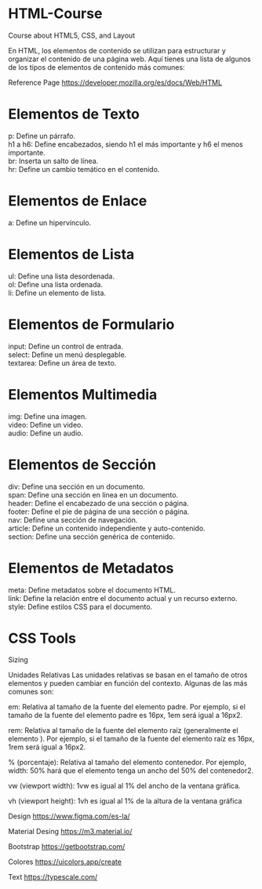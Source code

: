 # HTML-Course
Course about HTML5, CSS, and Layout

En HTML, los elementos de contenido se utilizan para estructurar y organizar el contenido de una página web. Aquí tienes una lista de algunos de los tipos de elementos de contenido más comunes:

Reference Page
https://developer.mozilla.org/es/docs/Web/HTML

# Elementos de Texto
p: Define un párrafo.<br>
h1 a h6: Define encabezados, siendo h1 el más importante y h6 el menos importante.<br>
br: Inserta un salto de línea.<br>
hr: Define un cambio temático en el contenido.<br>

# Elementos de Enlace
a: Define un hipervínculo.<br>

# Elementos de Lista
ul: Define una lista desordenada.<br>
ol: Define una lista ordenada.<br>
li: Define un elemento de lista.<br>

# Elementos de Formulario
input: Define un control de entrada.<br>
select: Define un menú desplegable.<br>
textarea: Define un área de texto.<br>

# Elementos Multimedia
img: Define una imagen.<br>
video: Define un video.<br>
audio: Define un audio.<br>

# Elementos de Sección
div: Define una sección en un documento.<br>
span: Define una sección en línea en un documento.<br>
header: Define el encabezado de una sección o página.<br>
footer: Define el pie de página de una sección o página.<br>
nav: Define una sección de navegación.<br>
article: Define un contenido independiente y auto-contenido.<br>
section: Define una sección genérica de contenido.<br>

# Elementos de Metadatos
meta: Define metadatos sobre el documento HTML.<br>
link: Define la relación entre el documento actual y un recurso externo.<br>
style: Define estilos CSS para el documento.<br>


# CSS Tools

Sizing

Unidades Relativas
Las unidades relativas se basan en el tamaño de otros elementos y pueden cambiar en función del contexto. Algunas de las más comunes son:

em: Relativa al tamaño de la fuente del elemento padre. Por ejemplo, si el tamaño de la fuente del elemento padre es 16px, 1em será igual a 16px2. <br>

rem: Relativa al tamaño de la fuente del elemento raíz (generalmente el elemento <html>). Por ejemplo, si el tamaño de la fuente del elemento raíz es 16px, 1rem será igual a 16px2.<br>

% (porcentaje): Relativa al tamaño del elemento contenedor. Por ejemplo, width: 50% hará que el elemento tenga un ancho del 50% del contenedor2.<br>

vw (viewport width): 1vw es igual al 1% del ancho de la ventana gráfica.<br>

vh (viewport height): 1vh es igual al 1% de la altura de la ventana gráfica<br>

Design
https://www.figma.com/es-la/

Material Desing
https://m3.material.io/

Bootstrap
https://getbootstrap.com/

Colores
https://uicolors.app/create

Text
https://typescale.com/